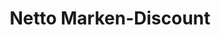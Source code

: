 ---
title: "Netto Marken-Discount"
url: /herne/netto-marken-discount-bahnhofstrasse/
shop: Supermarkt
---